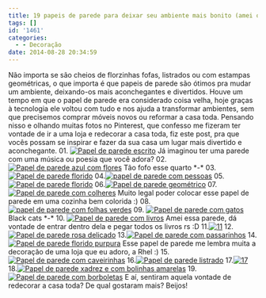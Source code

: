 ```yaml
---
title: 19 papeis de parede para deixar seu ambiente mais bonito (amei o número 12)
tags: []
id: '1461'
categories:
  - - Decoração
date: 2014-08-28 20:34:59
---
```


Não importa se são cheios de florzinhas fofas, listrados ou com estampas geométricas, o que importa é que papeis de parede são ótimos pra mudar um ambiente, deixando-os mais aconchegantes e divertidos. Houve um tempo em que o papel de parede era considerado coisa velha, hoje graças à tecnologia ele voltou com tudo e nos ajuda a transformar ambientes, sem que precisemos comprar móveis novos ou reformar a casa toda. Pensando nisso e olhando muitas fotos no Pinterest, que confesso me fizeram ter vontade de ir a uma loja e redecorar a casa toda, fiz este post, pra que vocês possam se inspirar e fazer da sua casa um lugar mais divertido e aconchegante. 01. [![Papel de parede escrito ](http://natalia.blog.br/wp-content/uploads/2014/08/01-632x1024.jpg)](http://natalia.blog.br/wp-content/uploads/2014/08/01.jpg) Já imaginou ter uma parede com uma música ou poesia que você adora? 02. [![Papel de parede azul com flores ](http://natalia.blog.br/wp-content/uploads/2014/08/02.jpg)](http://natalia.blog.br/wp-content/uploads/2014/08/02.jpg) Tão fofo esse quarto \*-\* 03.[![Papel de parede florido](http://natalia.blog.br/wp-content/uploads/2014/08/03-683x1024.jpg)](http://natalia.blog.br/wp-content/uploads/2014/08/03.jpg) 04.[![papel de parede com pessoas ](http://natalia.blog.br/wp-content/uploads/2014/08/04-685x1024.jpg)](http://natalia.blog.br/wp-content/uploads/2014/08/04.jpg) 05.[![Papel de parede florido ](http://natalia.blog.br/wp-content/uploads/2014/08/05.jpg)](http://natalia.blog.br/wp-content/uploads/2014/08/05.jpg) 06.[![Papel de parede geométrico ](http://natalia.blog.br/wp-content/uploads/2014/08/06-678x1024.jpg)](http://natalia.blog.br/wp-content/uploads/2014/08/06.jpg) 07. [![Papel de parede com colheres ](http://natalia.blog.br/wp-content/uploads/2014/08/07.jpg)](http://natalia.blog.br/wp-content/uploads/2014/08/07.jpg) Muito legal poder colocar esse papel de parede em uma cozinha bem colorida :) 08.[![papel de parede com folhas verdes ](http://natalia.blog.br/wp-content/uploads/2014/08/08.jpg)](http://natalia.blog.br/wp-content/uploads/2014/08/08.jpg) 09. [![Papel de parede com gatos](http://natalia.blog.br/wp-content/uploads/2014/08/09.jpg)](http://natalia.blog.br/wp-content/uploads/2014/08/09.jpg) Black cats \*-\* 10. [![Papel de parede com livros ](http://natalia.blog.br/wp-content/uploads/2014/08/10.jpg)](http://natalia.blog.br/wp-content/uploads/2014/08/10.jpg) Amei essa parede, dá vontade de entrar dentro dela e pegar todos os livros rs :D 11.[![11](http://natalia.blog.br/wp-content/uploads/2014/08/11-682x1024.jpg)](http://natalia.blog.br/wp-content/uploads/2014/08/11.jpg) 12.[![Papel de parede rosa delicado ](http://natalia.blog.br/wp-content/uploads/2014/08/12.jpg)](http://natalia.blog.br/wp-content/uploads/2014/08/12.jpg) 13.[![Papel de parede com passarinhos ](http://natalia.blog.br/wp-content/uploads/2014/08/13-682x1024.jpg)](http://natalia.blog.br/wp-content/uploads/2014/08/13.jpg) 14. [![Papel de parede florido purpura ](http://natalia.blog.br/wp-content/uploads/2014/08/14.jpg)](http://natalia.blog.br/wp-content/uploads/2014/08/14.jpg) Esse papel de parede me lembra muita a decoração de uma loja que eu adoro, a Rhel :) 15.[![Papel de parede com caveirinhas ](http://natalia.blog.br/wp-content/uploads/2014/08/15-682x1024.jpg)](http://natalia.blog.br/wp-content/uploads/2014/08/15.jpg) 16.[![Papel de parede listrado ](http://natalia.blog.br/wp-content/uploads/2014/08/16-696x1024.jpg)](http://natalia.blog.br/wp-content/uploads/2014/08/16.jpg) 17.[![17](http://natalia.blog.br/wp-content/uploads/2014/08/17.jpg)](http://natalia.blog.br/wp-content/uploads/2014/08/17.jpg) 18.[![Papel de parede xadrez e com bolinhas amarelas ](http://natalia.blog.br/wp-content/uploads/2014/08/18.jpg)](http://natalia.blog.br/wp-content/uploads/2014/08/18.jpg) 19.[![Papel de parede com borboletas ](http://natalia.blog.br/wp-content/uploads/2014/08/19-683x1024.jpg)](http://natalia.blog.br/wp-content/uploads/2014/08/19.jpg) E aí, sentiram aquela vontade de redecorar a casa toda? De qual gostaram mais? Beijos!